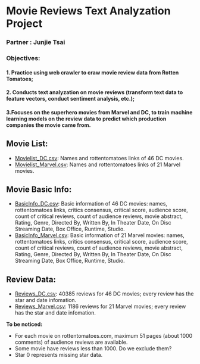 # Movie Reviews Text Analyzation Project
### Partner : Junjie Tsai
### Objectives: 
####     1. Practice using web crawler to craw movie review data from Rotten Tomatoes; 
####     2. Conducts text analyzation on movie reviews (transform text data to feature vectors, conduct sentiment analysis, etc.);
####     3.Focuses on the superhero movies from Marvel and DC, to train machine learning models on the review data to predict which production companies the movie came from.

## Movie List: 
- [Movielist_DC.csv](https://github.com/JunjieTsai/TAD2019_jc9033/blob/master/Movielist_DC.csv): Names and rottentomatoes links of 46 DC movies.
- [Movielist_Marvel.csv](https://github.com/JunjieTsai/TAD2019_jc9033/blob/master/Movielist_Marvel.csv): Names and rottentomatoes links of 21 Marvel movies.

## Movie Basic Info: 
- [BasicInfo_DC.csv](https://github.com/JunjieTsai/TAD2019_jc9033/blob/master/BasicInfo_DC.csv): Basic information of 46 DC movies: names, rottentomatoes links, critics consensus, critical score, audience score, count of critical reviews, count of audience reviews, movie abstract, Rating, Genre, Directed By, Written By, In Theater Date, On Disc Streaming Date, Box Office, Runtime, Studio.
- [BasicInfo_Marvel.csv](https://github.com/JunjieTsai/TAD2019_jc9033/blob/master/BasicInfo_Marvel.csv): Basic information of 21 Marvel movies: names, rottentomatoes links, critics consensus, critical score, audience score, count of critical reviews, count of audience reviews, movie abstract, Rating, Genre, Directed By, Written By, In Theater Date, On Disc Streaming Date, Box Office, Runtime, Studio.

## Review Data: 
- [Reviews_DC.csv](https://github.com/JunjieTsai/TAD2019_jc9033/blob/master/Reviews_DC.csv): 40385 reviews for 46 DC movies; every review has the star and date infomation.
- [Reviews_Marvel.csv](https://github.com/JunjieTsai/TAD2019_jc9033/blob/master/Reviews_Marvel.csv): 1186 reviews for 21 Marvel movies; every review has the star and date infomation.

**To be noticed:**
- For each movie on rottentomatoes.com, maximum 51 pages (about 1000 comments) of audience reviews are available.
- Some movie have reviews less than 1000. Do we exclude them?
- Star 0 represents missing star data.

